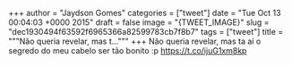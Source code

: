 
+++
author = "Jaydson Gomes"
categories = ["tweet"]
date = "Tue Oct 13 00:04:03 +0000 2015"
draft = false
image = "{TWEET_IMAGE}"
slug = "dec1930494f63592f6965366a82599783cb7f8b7"
tags = ["tweet"]
title = """Não queria revelar, mas t..."""
+++
Não queria revelar, mas ta aí o segredo do meu cabelo ser tão bonito :p https://t.co/ijuG1xm8kp
